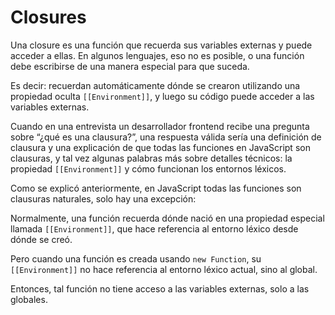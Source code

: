 # Closures

Una closure es una función que recuerda sus variables externas y puede acceder a ellas. En algunos lenguajes, eso no es posible, o una función debe escribirse de una manera especial para que suceda.

Es decir: recuerdan automáticamente dónde se crearon utilizando una propiedad oculta `[[Environment]]`, y luego su código puede acceder a las variables externas.

Cuando en una entrevista un desarrollador frontend recibe una pregunta sobre “¿qué es una clausura?”, una respuesta válida sería una definición de clausura y una explicación de que todas las funciones en JavaScript son clausuras, y tal vez algunas palabras más sobre detalles técnicos: la propiedad `[[Environment]]` y cómo funcionan los entornos léxicos.



Como se explicó anteriormente, en JavaScript todas las funciones son clausuras naturales, solo hay una excepción:

Normalmente, una función recuerda dónde nació en una propiedad especial llamada `[[Environment]]`, que hace referencia al entorno léxico desde dónde se creó.

Pero cuando una función es creada usando `new Function`, su `[[Environment]]` no hace referencia al entorno léxico actual, sino al global.

Entonces, tal función no tiene acceso a las variables externas, solo a las globales.
